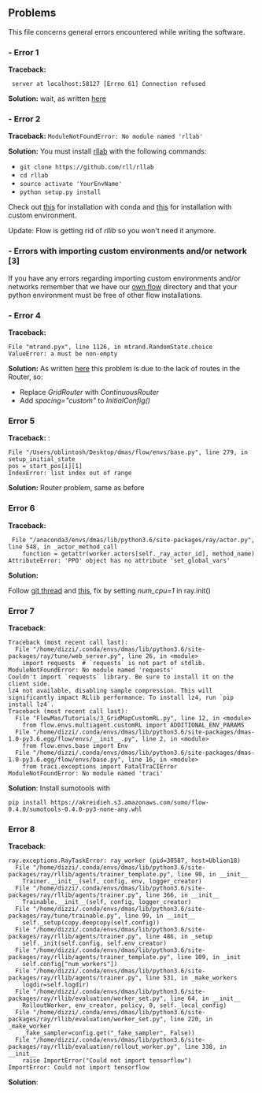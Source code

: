 
## Problems
This file concerns general errors encountered while writing the software.

### - Error 1

__Traceback:__

 ``` server at localhost:58127 [Errno 61] Connection refused```

__Solution:__ wait, as written [here](https://stackoverflow.com/questions/40362275/using-sumo-and-traci-could-not-connect-to-traci-server-61)

### -  Error 2

__Traceback:__ `ModuleNotFoundError: No module named 'rllab'`

__Solution:__ You must install [rllab](https://github.com/rll/rllab) with the following commands:

- `git clone https://github.com/rll/rllab`
- `cd rllab`
- `source activate 'YourEnvName'`
- `python setup.py install`

Check out [this](https://gist.github.com/yuanzhaoYZ/15bb640e1751da163d6a01675d54825f) for installation with conda
and [this](https://rllab.readthedocs.io/en/latest/user/installation.html) for installation with custom environment.

Update: Flow is getting rid of *rllib* so you won't need it anymore.

### - Errors with importing custom environments and/or network [3]

If you have any errors regarding importing custom environments and/or networks remember that we have our 
[own flow](../flow) directory and that your python environment must be free of other flow installations.

### -  Error 4

__Traceback:__
```
File "mtrand.pyx", line 1126, in mtrand.RandomState.choice
ValueError: a must be non-empty
```

__Solution:__
As written [here](https://stackoverflow.com/questions/57069566/when-test-the-grid-scenario-there-is-an-valueerror) this problem is due to the lack of routes in the Router, so:
- Replace _GridRouter_ with _ContinuousRouter_
- Add _spacing="custom"_ to _InitialConfig()_



### Error 5

__Traceback:__
:
```  
File "/Users/oblintosh/Desktop/dmas/flow/envs/base.py", line 279, in setup_initial_state
pos = start_pos[i][1]
IndexError: list index out of range
```

__Solution:__  Router problem, same as before

### Error 6

__Traceback:__
```
 File "/anaconda3/envs/dmas/lib/python3.6/site-packages/ray/actor.py", line 548, in _actor_method_call
    function = getattr(worker.actors[self._ray_actor_id], method_name)
AttributeError: 'PPO' object has no attribute 'set_global_vars'
```

__Solution:__

Follow [git thread](https://github.com/ray-project/ray/issues/5715) and [this](https://github.com/ray-project/ray/issues/5748), 
fix by setting _num_cpu=1_ in ray.init()

### Error 7

__Traceback__:

```
Traceback (most recent call last):
  File "/home/dizzi/.conda/envs/dmas/lib/python3.6/site-packages/ray/tune/web_server.py", line 26, in <module>
    import requests  # `requests` is not part of stdlib.
ModuleNotFoundError: No module named 'requests'
Couldn't import `requests` library. Be sure to install it on the client side.
lz4 not available, disabling sample compression. This will significantly impact RLlib performance. To install lz4, run `pip install lz4`.
Traceback (most recent call last):
  File "FlowMas/Tutorials/3_GridMapCustomRL.py", line 12, in <module>
    from flow.envs.multiagent.customRL import ADDITIONAL_ENV_PARAMS
  File "/home/dizzi/.conda/envs/dmas/lib/python3.6/site-packages/dmas-1.0-py3.6.egg/flow/envs/__init__.py", line 2, in <module>
    from flow.envs.base import Env
  File "/home/dizzi/.conda/envs/dmas/lib/python3.6/site-packages/dmas-1.0-py3.6.egg/flow/envs/base.py", line 16, in <module>
    from traci.exceptions import FatalTraCIError
ModuleNotFoundError: No module named 'traci'
```

__Solution__: Install sumotools with 


`pip install https://akreidieh.s3.amazonaws.com/sumo/flow-0.4.0/sumotools-0.4.0-py3-none-any.whl`


### Error 8

__Traceback__: 

```
ray.exceptions.RayTaskError: ray_worker (pid=30587, host=Ublion18)
  File "/home/dizzi/.conda/envs/dmas/lib/python3.6/site-packages/ray/rllib/agents/trainer_template.py", line 90, in __init__
    Trainer.__init__(self, config, env, logger_creator)
  File "/home/dizzi/.conda/envs/dmas/lib/python3.6/site-packages/ray/rllib/agents/trainer.py", line 366, in __init__
    Trainable.__init__(self, config, logger_creator)
  File "/home/dizzi/.conda/envs/dmas/lib/python3.6/site-packages/ray/tune/trainable.py", line 99, in __init__
    self._setup(copy.deepcopy(self.config))
  File "/home/dizzi/.conda/envs/dmas/lib/python3.6/site-packages/ray/rllib/agents/trainer.py", line 486, in _setup
    self._init(self.config, self.env_creator)
  File "/home/dizzi/.conda/envs/dmas/lib/python3.6/site-packages/ray/rllib/agents/trainer_template.py", line 109, in _init
    self.config["num_workers"])
  File "/home/dizzi/.conda/envs/dmas/lib/python3.6/site-packages/ray/rllib/agents/trainer.py", line 531, in _make_workers
    logdir=self.logdir)
  File "/home/dizzi/.conda/envs/dmas/lib/python3.6/site-packages/ray/rllib/evaluation/worker_set.py", line 64, in __init__
    RolloutWorker, env_creator, policy, 0, self._local_config)
  File "/home/dizzi/.conda/envs/dmas/lib/python3.6/site-packages/ray/rllib/evaluation/worker_set.py", line 220, in _make_worker
    _fake_sampler=config.get("_fake_sampler", False))
  File "/home/dizzi/.conda/envs/dmas/lib/python3.6/site-packages/ray/rllib/evaluation/rollout_worker.py", line 338, in __init__
    raise ImportError("Could not import tensorflow")
ImportError: Could not import tensorflow
```

__Solution__: